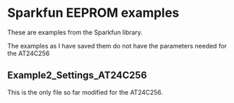 # Sparkfun EEPROM examples

These are examples from the Sparkfun library.

The examples as I have saved them do not have the parameters needed for the AT24C256

## Example2_Settings_AT24C256

This is the only file so far modified for the AT24C256.
